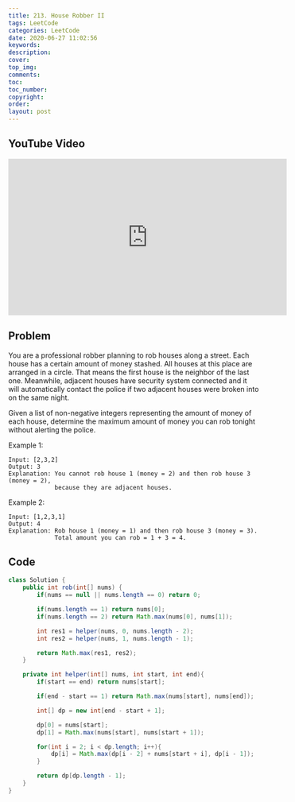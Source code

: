 ```yaml
---
title: 213. House Robber II
tags: LeetCode
categories: LeetCode
date: 2020-06-27 11:02:56
keywords:
description:
cover:
top_img:
comments:
toc:
toc_number:
copyright:
order:
layout: post
---
```


## YouTube Video

<iframe width="560" height="315" src="https://www.youtube.com/embed/hm3PPds59-0" frameborder="0" allow="accelerometer; autoplay; encrypted-media; gyroscope; picture-in-picture" allowfullscreen></iframe>

## Problem

You are a professional robber planning to rob houses along a street. Each house has a certain amount of money stashed. All houses at this place are arranged in a circle. That means the first house is the neighbor of the last one. Meanwhile, adjacent houses have security system connected and it will automatically contact the police if two adjacent houses were broken into on the same night.

Given a list of non-negative integers representing the amount of money of each house, determine the maximum amount of money you can rob tonight without alerting the police.

Example 1:

```
Input: [2,3,2]
Output: 3
Explanation: You cannot rob house 1 (money = 2) and then rob house 3 (money = 2),
             because they are adjacent houses.
```

Example 2:

```
Input: [1,2,3,1]
Output: 4
Explanation: Rob house 1 (money = 1) and then rob house 3 (money = 3).
             Total amount you can rob = 1 + 3 = 4.
```

## Code

```java
class Solution {
    public int rob(int[] nums) {
        if(nums == null || nums.length == 0) return 0;

        if(nums.length == 1) return nums[0];
        if(nums.length == 2) return Math.max(nums[0], nums[1]);

        int res1 = helper(nums, 0, nums.length - 2);
        int res2 = helper(nums, 1, nums.length - 1);

        return Math.max(res1, res2);
    }

    private int helper(int[] nums, int start, int end){
        if(start == end) return nums[start];

        if(end - start == 1) return Math.max(nums[start], nums[end]);

        int[] dp = new int[end - start + 1];

        dp[0] = nums[start];
        dp[1] = Math.max(nums[start], nums[start + 1]);

        for(int i = 2; i < dp.length; i++){
            dp[i] = Math.max(dp[i - 2] + nums[start + i], dp[i - 1]);
        }

        return dp[dp.length - 1];
    }
}
```
